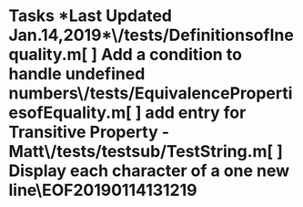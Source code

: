 # Tasks \*Last Updated Jan.14,2019*\\\/tests/**DefinitionsofInequality.m**\[ ] Add a condition to handle undefined numbers\\/tests/**EquivalencePropertiesofEquality.m**\[ ] add entry for Transitive Property -Matt\\/tests/testsub/**TestString.m**\[ ] Display each character of a one new line\\EOF20190114131219
